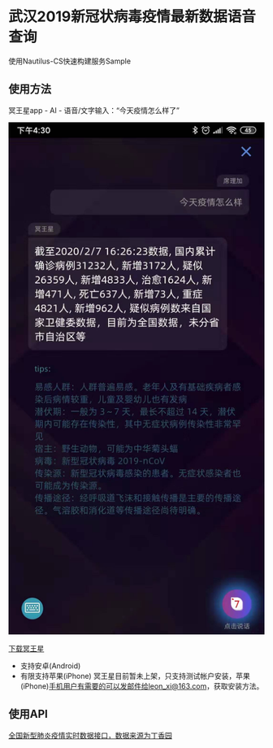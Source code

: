 # 武汉2019新冠状病毒疫情最新数据语音查询
使用Nautilus-CS快速构建服务Sample

## 使用方法
冥王星app - AI - 语音/文字输入：“今天疫情怎么样了”

![](https://github.com/xiaoji-duan/mwxing-2019-ncov/blob/master/images/screenshot-mwxing.jpg?raw=true)

[下载冥王星](https://fir.im/d2z3)
- 支持安卓(Android)
- 有限支持苹果(iPhone)
冥王星目前暂未上架，只支持测试帐户安装，苹果(iPhone)手机用户有需要的可以发邮件给leon_xi@163.com，获取安装方法。

## 使用API
[全国新型肺炎疫情实时数据接口，数据来源为丁香园](https://lab.isaaclin.cn/nCoV/)
